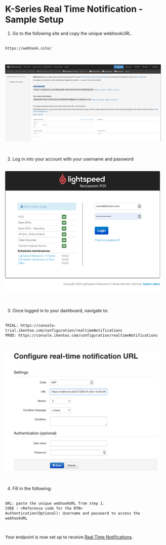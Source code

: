 K-Series Real Time Notification - Sample Setup
===============

1. Go to the following site and copy the unique webhookURL.<br/><br/>
```
https://webhook.site/
```
<br/>

![Step 1](step1.png "step1")

<br/>

2. Log in into your account with your username and password <br/><br/>

![Step 2](step2.png "step2")

<br/>

3. Once logged in to your dashboard, navigate to:<br/><br/>

```
TRIAL: https://console-trial.ikentoo.com/configuration/realtimeNotifications
PROD: https://console.ikentoo.com/configuration/realtimeNotifications
```
<br/>

![Step 4](step4.png "step4")

<br />

4. Fill in the following:<br/><br/>
```
URL: paste the unique webhookURL from step 1.
CODE : <Reference code for the RTN>
Authentication(Optional): Username and password to access the webhookURL
```

<br/>

Your endpoint is now set up to receive [Real Time Notifications](Technical&nbsp;Specifications/RTNs/RTNExamples.md).

